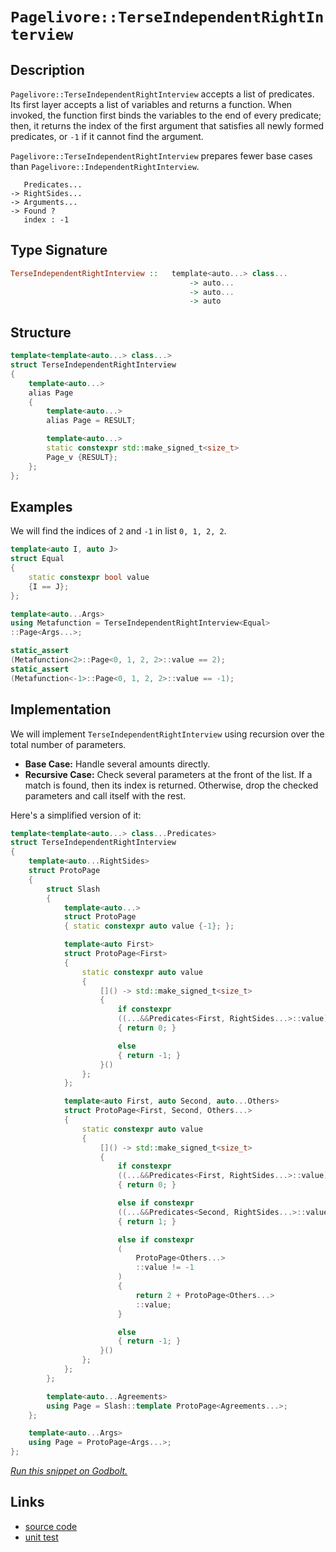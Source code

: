 <!-- Copyright 2024 Feng Mofan
SPDX-License-Identifier: Apache-2.0 -->

# `Pagelivore::TerseIndependentRightInterview`

## Description

`Pagelivore::TerseIndependentRightInterview` accepts a list of predicates.
Its first layer accepts a list of variables and returns a function.
When invoked, the function first binds the variables to the end of every predicate;
then, it returns the index of the first argument that satisfies all newly formed predicates, or `-1` if it cannot find the argument.

`Pagelivore::TerseIndependentRightInterview` prepares fewer base cases than `Pagelivore::IndependentRightInterview`.

<pre><code>   Predicates...
-> RightSides...
-> Arguments...
-> Found ?
   index : -1</code></pre>

## Type Signature

```Haskell
TerseIndependentRightInterview ::   template<auto...> class...
                                        -> auto...
                                        -> auto...
                                        -> auto
```

## Structure

```C++
template<template<auto...> class...>
struct TerseIndependentRightInterview
{
    template<auto...>
    alias Page
    {
        template<auto...>
        alias Page = RESULT;

        template<auto...>
        static constexpr std::make_signed_t<size_t>
        Page_v {RESULT};
    };  
};
```

## Examples

We will find the indices of `2` and `-1` in list `0, 1, 2, 2`.

```C++
template<auto I, auto J>
struct Equal
{
    static constexpr bool value
    {I == J};
};

template<auto...Args>
using Metafunction = TerseIndependentRightInterview<Equal>
::Page<Args...>;

static_assert
(Metafunction<2>::Page<0, 1, 2, 2>::value == 2);
static_assert
(Metafunction<-1>::Page<0, 1, 2, 2>::value == -1);
```

## Implementation

We will implement `TerseIndependentRightInterview` using recursion over the total number of parameters.

- **Base Case:** Handle several amounts directly.
- **Recursive Case:** Check several parameters at the front of the list.
If a match is found, then its index is returned.
Otherwise, drop the checked parameters and call itself with the rest.

Here's a simplified version of it:

```C++
template<template<auto...> class...Predicates>
struct TerseIndependentRightInterview
{
    template<auto...RightSides>
    struct ProtoPage
    {
        struct Slash
        {
            template<auto...>
            struct ProtoPage
            { static constexpr auto value {-1}; };

            template<auto First>
            struct ProtoPage<First>
            {   
                static constexpr auto value 
                {
                    []() -> std::make_signed_t<size_t>
                    {
                        if constexpr 
                        ((...&&Predicates<First, RightSides...>::value))
                        { return 0; }

                        else
                        { return -1; }
                    }()
                };
            };

            template<auto First, auto Second, auto...Others>
            struct ProtoPage<First, Second, Others...>
            {   
                static constexpr auto value 
                {
                    []() -> std::make_signed_t<size_t>
                    {
                        if constexpr 
                        ((...&&Predicates<First, RightSides...>::value))
                        { return 0; }

                        else if constexpr 
                        ((...&&Predicates<Second, RightSides...>::value))
                        { return 1; }

                        else if constexpr
                        (
                            ProtoPage<Others...>
                            ::value != -1
                        )
                        { 
                            return 2 + ProtoPage<Others...>
                            ::value; 
                        }

                        else
                        { return -1; }
                    }()
                };
            };
        };

        template<auto...Agreements>
        using Page = Slash::template ProtoPage<Agreements...>;
    };

    template<auto...Args>
    using Page = ProtoPage<Args...>;
};
```

[*Run this snippet on Godbolt.*](https://godbolt.org/#z:OYLghAFBqd5QCxAYwPYBMCmBRdBLAF1QCcAaPECAMzwBtMA7AQwFtMQByARg9KtQYEAysib0QXACx8BBAKoBnTAAUAHpwAMvAFYTStJg1DIApACYAQuYukl9ZATwDKjdAGFUtAK4sGIAKxcpK4AMngMmAByPgBGmMQgAJwAzKQADqgKhE4MHt6%2BAUEZWY4CYRHRLHEJKbaY9qUMQgRMxAR5Pn6BdQ05za0E5VGx8UmpCi1tHQXdEwNDldVjAJS2qF7EyOwc5snhyN5YANQmyW4EAJ5pmAD6BMRMhAqn2CYaAIK7%2B4eYJ2fIE3QWCoLzenw%2BBEwLDSBkhp3OUJhTDhZyYXiIADosS8jgcmAoFFiMcpiJh8KJIc9kq8PhNiF4HEcACrxJQASQYWGunMYBAASnhgAgCBzIcQAG54TAAdzBJgA7FYPkcVUdIdDYZh4WjMViBULhHgsFSae9VUc6QyCEcSagiMomMAtcrVQqlWbzarLYyhAYFAgwZ7XYrA0HPeqkSi3DrUETQS6w177labcQ7agHU7Q4mVW6LS1HMhcQIJphVGliEcY0dxWIvL83QBaLgKgAipwsJ3l7eS7uzOYjmu16NQRwAYnhiBN4x6c/n6YzbfbHVqzhOpwQZ3Pc4rXQntyq5oXiwxS%2BXK9Xa94G/uD27%2BwfzSZ/FZ/K2IMsjo2cYCQCAWEwADWtxZMAEToHc8JZAAXrcm7Ug%2Bj47u6SFzngVAnmeFYnLeqHmlAcZmAAbOYREkmSeAUpgVJuOuEykEc%2BrCkIRrUXG1J/le9bLMsiF4chRykgQGwMEcGgdl27YfHx/H1EoMl4XmQkiV%2BLa9pJCnbm2H6aUGbYdrpGm9nKuFBoOyKrtGI7jpO9FVtZQiYGgnIMTGRIAPIEAgrJbtu3rWkuGYrvCdEEAxjnOegDGed5U7saad67rmpk5kelGYZC572UQNZ1jes6PveKV3i%2Bz7vp%2B37Uvm6B/gBwE3KB4GQWcMFwb5/FdihHWeuhGVlthhkHgR2LEaR5HkhZNGhQxTGGsa8WcXlPGDVpu7KcQoniep%2BnScVqFyb8vXOVhlYrXOw0YqRY2khNlLwhFAhRYxgrMaxhLYhxIBcZgy17UhSmYMJG1HGpnY7eCBXdUcB1HEdJaZRWZ05hASMHoFmaWTFrLxaj26LdeRxgGApytqpuNBrxf2Fbu5M5utolmCclipumGPwljcUfQlUNhvj9YSbTT7diZkPdQdgvBp29Nk9twtU4m2mU6Lc76cZVOq11enC2rEOJuZUZuVi7zAKSUK8iaMleFkRg2iufyk76%2BJICA%2Bu/OjwVnMbptsII72XQhOtCz2fb7q7w66hi7zEMAFv7lb4TALbTr2yzy5Zp70d%2B6COsayLAD0ABURfFyXpd52ChfF8y1EEAoRwl%2BXHyV6XLdF43ENfAwBxeMc8LOVsaS1zOYJh6i1lsq51kAFIzv5RzYAAjl4YhyiG%2B5pUWx0I5WMSoJ4uXXv2bpsvbJNHDP2t9pfIuj1ZEdRzHM7xzbACygNMFQXhd40KcslOmAci5K4Xks1RTxElDKeEi9l60BnH%2BNmGcY44xzrSAslEbj4iUG0MEEA34tE/t/HI8IzAvHgR7NwGgGJBCOGYBiJDPrfVPskUmZheI6w3hggk8RNwfFwe/AhDgiFnGbKQkACCKFULoXQ0RjCSZn2bGwiwHBVi0E4P4XgfgOBaFIKgTgbhrDWAtOsTYDYzDJB4KQAgmhlGrEAgESQGINCSC4PKZIGh/AaGIkRMwAAOHx%2BhOCSF4CwCQGhKGaO0bojgvAFAgEoVYrRyjSBwFgDARAIB1gEDSOicglA0DQjoPESIrBtiqB8URRsRFJBHGAMgIsUgMRmF4BRIgxAjR6H4IIEQYh2BSBkIIRQKh1CJNILoII0oHhpE4DwFRaiNHWJ0Zwdy6JsnWlQBhMpFSqk1LqSDBxjMIAeAKfQU6ZiuDLF4AkrQqwIBIHyWkQpZAKAQHuY8kAwApC0JoLQMUsSIAxAWTEcIrQLjTN4EC5gxALjuRiNoJyCSLH5J9gQdyDBaCgpGVgGIXhgDRloLQWJ3BeBYAAkYcQmLJzwrwOKaiCyyxOXRNsCx4RISqJGbQPAMQHhQo8FgBZ9w8AhKJaQGlxBd5KFbFCQwwAOVGGsasKgBgY4ADUpTSnctyMF/ThCiHEH0zp8glBqAWWM/Q0qUAGMsPoTlsTICrFQIPHIhLGyAhJqYSw1gzCRNFW0408BVh2Cpc4CArhph%2BCCKEcIwwqijCKJkbIAgw16GKAmhgCwRgJCCIGwRAh%2BhTE8J0PQ2bGh5sGFGxYsbbCTHaAWgoWbq3ppjZmgNxitgSFmRwdRpAIm8CiUcTZlTqm1Pqfso4EBcCEBIEzcxFzLHytWN5JgWAEgflIHYyQyQMQpHlJIJxZhJBETCf4IiiQAkcCCaQEJ5iMRES4ERHxiQfF3v8M4/wKQiLdoWVEmJcS52JJuWk25GSVk5Oea8k5xS2CcFaCwcU8pGxMFxAYG2XBEgYi4I45p%2BBWntKCAa7perpAGsGcakZuhaETKYFMolHau09sWRwZZWT0RHHWVWYgsH4OIbxChtDGGNBjqOQ8k507WGXPlcku5qBjnxFyS86TwnRgwbg42HjHzEhcEod835lAAUjIhSCrVBmoUwrhQ4LVSLeSovRQsrFOK8UEq1SS6V5LtH4FJIImlhLtH0uQIyrVLL6gLI5VykFvLtjaIFUKixorxWYElaSmVCcJOKsdAoVVMoNWMC1fh3VvSiOyBI8M7R5GzVyvdVYK1IXbWrodY0Z1rrmEVc9d6%2BIvraV2p6EGvwIbORJojZyRtSw40lByP19I8bGhDcrcWvo1bxuzdzQ28tGai3zdreGqt8wVtNvbWsDYbbzlnro1%2Bzg7HOMIaQ9KkGfHHFjona06d5zxP/oXZgJdoxV1sovVetDTj5RvvlK4yQ%2B6qlBHo9%2B2wv6rlJJSekzJqy5PgaKSU6DHHtksAUOKIs4pUMYk1BMLDk7fUdNkAR/L2qismpAKkSj1GZnHfmSMqJTHVmsYwjBjHWOcd44J9aQ5CnHnTuSLOmHNypMyaeXkwXJyvrIDSGkG4uPEg3D5xg9HRG6A6f%2BYC4FUKjN6%2BhbC%2BFFnpPIusxitzmBsW4rEI54VzmyUReJZSzztKRm%2Bf88KwLbLtEhe5RccL/K2nRd4LFzI8WpVkuS/%2BvgSr0tqqy5oixuWekSAKwMo1xWdA07K8YS1Nhqv%2Bp0Y6ksnA86/ma5YL1vafVvWL4tnroaNt6EjRUVbI3U3jZTVNnbw2us5qaOt/Im3G%2Blum5mrb%2BaR9re2%2B33bR2FCtt6bRpnkSzuc%2BqZj7HNZeeTX5w9qduxnt/uuW9j7K6O0/ZAGYNDyRkj%2BA8c4sJ9/5T3s/czzgP74nzrXSASQ/gW6/gPixEiQkgiQriyQ8oXAqQbKyQa%2BvaX%2Bp%2BNiZ6TSH%2B6%2B0SyBPEIqrIOQ/%2BQAA%3D%3D%3D)

## Links

- [source code](../../../../conceptrodon/pagelivore/terse_independent_right_interview.hpp)
- [unit test](../../../../tests/unit/metafunctions/pagelivore/terse_independent_right_interview.test.hpp)
